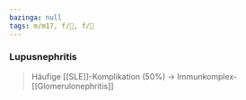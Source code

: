 ```yaml
---
bazinga: null
tags: m/m17, f/🍺, f/💉
---
```

### Lupusnephritis
> Häufige [[SLE]]-Komplikation (50%) → Immunkomplex-[[Glomerulonephritis]]